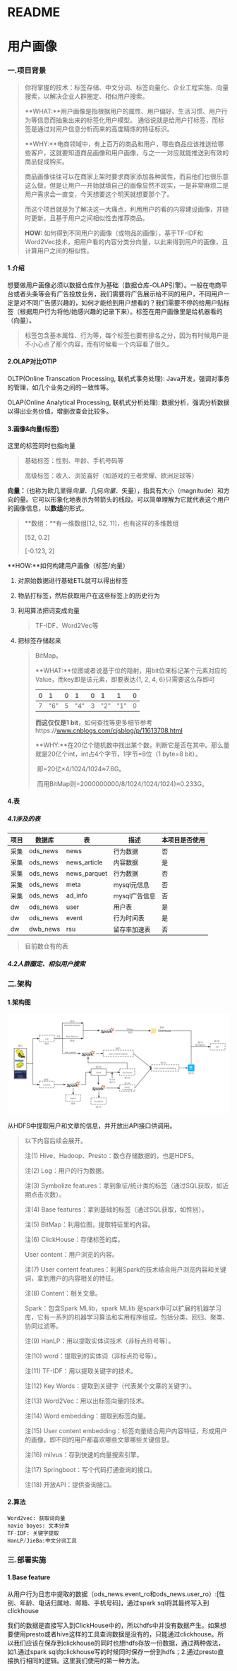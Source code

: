 # README

# 用户画像

### 一.项目背景

> 你将掌握的技术：标签存储、中文分词、标签向量化、企业工程实施、向量搜索，以解决企业人群圈定、相似用户搜索。
>
> **WHAT:**用户画像是指根据用户的属性、用户偏好、生活习惯、用户行为等信息而抽象出来的标签化用户模型。 通俗说就是给用户打标签，而标签是通过对用户信息分析而来的高度精炼的特征标识。 
>
> **WHY:**电商领域中，有上百万的商品和用户，哪些商品应该推送给哪些客户，这就要知道商品画像和用户画像，与之一一对应就能推送到有效的商品促成购买。
>
> ​          商品画像往往可以在商家上架时要求商家添加各种属性，而且他们也很乐意这么做，但是让用户一开始就填自己的画像显然不现实，一是非常麻烦二是用户需求会一直变，今天想要这个明天就想要那个了。 
>
> ​           而这个项目就是为了解决这一大痛点，利用用户的看的内容建设画像，并随时更新，且基于用户之间相似性去推荐商品。
>
> **HOW:** 如何得到不同用户的画像（或物品的画像），基于TF-IDF和Word2Vec技术，把用户看的内容分类分向量，以此来得到用户的画像，且计算用户之间的相似性。

#### 1.介绍

想要做用户画像必须以数据仓库作为基础（数据仓库-OLAP引擎）。一般在电商平台或者头条等会有广告投放业务，我们需要将广告展示给不同的用户，不同用户一定是对不同广告感兴趣的，如何才能给到用户想看的？我们需要不停的给用户贴标签（根据用户行为将他/她感兴趣的记录下来）。标签在用户画像里是给机器看的（向量）。

> 标签包含基本属性、行为等，每个标签也要有排名之分，因为有时候用户是不小心点了那个内容，而有时候看一个内容看了很久。

#### 2.OLAP对比OTIP

OLTP(Online Transcation Processing, 联机式事务处理): Java开发，强调对事务的管理，如几个业务之间的一致性等。

OLAP(Online Analytical Processing, 联机式分析处理): 数据分析，强调分析数据以得出业务价值，增删改查会比较多。

#### 3.画像&向量(标签)

这里的标签同时也指向量

> 基础标签：性别、年龄、手机号码等
>
> 高级标签：收入、浏览喜好（如游戏的王者荣耀、欧洲足球等）

**向量：**（也称为欧几里得*向量*、几何*向量*、矢量），指具有大小（magnitude）和方向的量。它可以形象化地表示为带箭头的线段。可以简单理解为它就代表这个用户的画像信息，以**数组**的形式。

> **数组：**有一维数组[12, 52, 11]，也有这样的多维数组
>
> [52, 0.2]
>
> [-0.123, 2]

**HOW:**如何构建用户画像（标签/向量）

1. 对原始数据进行基础ETL就可以得出标签

2. 物品打标签，然后获取用户在这些标签上的历史行为

3. 利用算法把词变成向量

   > TF-IDF、Word2Vec等

4. 把标签存储起来

   > BitMap。
   >
   > **WHAT:**位图或者说基于位的隐射，用bit位来标记某个元素对应的Value，而key即是该元素，即要表达{1, 2, 4, 6}只需要这么存即可
   >
   > | 0    | 1    | 0    | 1    | 0    | 1    | 1    | 0    |
   > | ---- | ---- | ---- | ---- | ---- | ---- | ---- | ---- |
   > | 7    | "6"  | 5    | "4"  | 3    | "2"  | "1"  | 0    |
   >
   > **而这仅仅是1 bit**，如何查找等更多细节参考https://www.cnblogs.com/cjsblog/p/11613708.html
   >
   > **WHY:**在20亿个随机数中找出某个数，判断它是否在其中。那么量就是20亿个int，int占4个字节，1字节=8位（1 byte=8 bit）。
   >
   > ​    即=20亿×4/1024/1024≈7.6G。
   >
   > ​    而用BitMap则=2000000000/8/1024/1024/1024)≈0.233G。

#### 4.表

##### 4.1涉及的表

| 项目 | 数据库   | 表           | 描述          | 本项目是否使用 |
| ---- | -------- | ------------ | ------------- | -------------- |
| 采集 | ods_news | news         | 行为数据      | 否             |
| 采集 | ods_news | news_article | 内容数据      | 是             |
| 采集 | ods_news | news_parquet | 行为数据      | 否             |
| 采集 | ods_news | meta         | mysql元信息   | 否             |
| 采集 | ods_news | ad_info      | mysql广告信息 | 否             |
| dw   | ods_news | user         | 用户表        | 是             |
| dw   | ods_news | event        | 行为时间表    | 是             |
| dw   | dwb_news | rsu          | 留存率加速表  | 否             |

> 目前数仓有的表

##### 4.2人群圈定、相似用户搜索

### 二.架构

#### 1.架构图

![用户画像架构图](assets/用户画像架构图.png)

从HDFS中提取用户和文章的信息，并开放出API接口供调用。

> 以下内容后续会展开。
>
> 注(1) Hive、Hadoop、Presto：数仓存储数据的，也是HDFS。
>
> 注(2) Log：用户的行为数据。
>
> 注(3) Symbolize features：拿到象征/统计类的标签（通过SQL获取，如近期点击次数）。
>
> 注(4) Base features：拿到基础的标签（通过SQL获取，如性别）。
>
> 注(5) BitMap：利用位图，提取特征里的内容。
>
> 注(6) ClickHouse：存储标签的库。
>
> User content：用户浏览的内容。
>
> 注(7)  User content features：利用Spark的技术结合用户浏览内容和关键词，拿到用户的内容相关的特征。
>
> 注(8) Content：相关文章。
>
> Spark：包含Spark MLlib，spark MLlib 是spark中可以扩展的机器学习库，它有一系列的机器学习算法和实用程序组成。包括分类、回归、聚类、协同过滤等。
>
> 注(9) HanLP：用以提取实体词技术（非标点符号等）。
>
> 注(10) word：提取到的实体词（非标点符号等）。
>
> 注(11) TF-IDF：用以提取关键字的技术。
>
> 注(12) Key Words：提取到关键字（代表某个文章的关键字）。
>
> 注(13) Word2Vec：用以出标签向量的技术。
>
> 注(14) Word embedding：提取到标签向量。
>
> 注(15) User content embedding：标签向量结合用户内容特征，形成用户的画像，即不同的用户都喜欢哪些文章哪些关键信息。
>
> 注(16) milvus：存到快速的向量搜索引擎。
>
> 注(17) Springboot：写个代码打通查询的接口。
>
> 注(18) 开放API：提供查询接口。



#### 2.算法

~~~python
Word2vec: 获取词向量
navie bayes: 文本分类
TF-IDF: 关键字提取
HanLP/JieBa:中文分词工具
~~~



### 三.部署实施

#### 1.Base feature

​	从用户行为日志中提取的数据（ods_news.event_ro和ods_news.user_ro）:[性别、年龄、电话归属地、邮箱、手机号码]，通过spark sql将其最终写入到clickhouse

​	我们的数据是直接写入到ClickHouse中的，所以hdfs中并没有数据产生。如果想要使用presto或者hive这样的工具查询数据是没有的，只能通过clickhouse。所以我们应该在保存到clickhouse的同时也想hdfs存放一份数据，通过两种做法，如1.通过spark sql向clickhouse写的时候同时保存一份到hdfs；2.通过presto直接执行相同的逻辑。这里我们使用的第一种方法。

